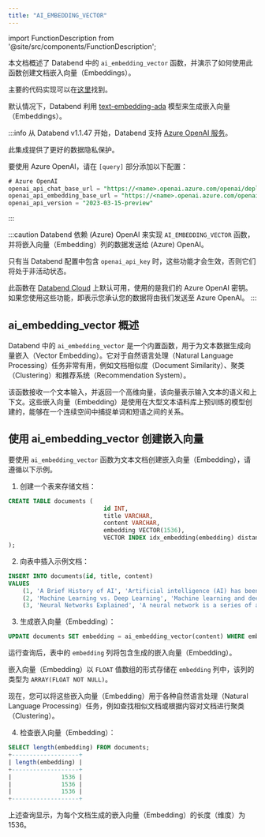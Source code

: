 ```yaml
---
title: "AI_EMBEDDING_VECTOR"
---
```


import FunctionDescription from '@site/src/components/FunctionDescription';

<FunctionDescription description="新增或更新于：v1.2.777"/>

本文档概述了 Databend 中的 `ai_embedding_vector` 函数，并演示了如何使用此函数创建文档嵌入向量（Embeddings）。

主要的代码实现可以在[这里](https://github.com/databendlabs/databend/blob/1e93c5b562bd159ecb0f336bb88fd1b7f9dc4a62/src/common/openai/src/embedding.rs)找到。

默认情况下，Databend 利用 [text-embedding-ada](https://platform.openai.com/docs/models/embeddings) 模型来生成嵌入向量（Embeddings）。

:::info
从 Databend v1.1.47 开始，Databend 支持 [Azure OpenAI 服务](https://azure.microsoft.com/en-au/products/cognitive-services/openai-service)。

此集成提供了更好的数据隐私保护。

要使用 Azure OpenAI，请在 `[query]` 部分添加以下配置：

```sql
# Azure OpenAI
openai_api_chat_base_url = "https://<name>.openai.azure.com/openai/deployments/<name>/"
openai_api_embedding_base_url = "https://<name>.openai.azure.com/openai/deployments/<name>/"
openai_api_version = "2023-03-15-preview"
```

:::

:::caution
Databend 依赖 (Azure) OpenAI 来实现 `AI_EMBEDDING_VECTOR` 函数，并将嵌入向量（Embedding）列的数据发送给 (Azure) OpenAI。

只有当 Databend 配置中包含 `openai_api_key` 时，这些功能才会生效，否则它们将处于非活动状态。

此函数在 [Databend Cloud](https://databend.cn) 上默认可用，使用的是我们的 Azure OpenAI 密钥。如果您使用这些功能，即表示您承认您的数据将由我们发送至 Azure OpenAI。
:::

## ai_embedding_vector 概述

Databend 中的 `ai_embedding_vector` 是一个内置函数，用于为文本数据生成向量嵌入（Vector Embedding）。它对于自然语言处理（Natural Language Processing）任务非常有用，例如文档相似度（Document Similarity）、聚类（Clustering）和推荐系统（Recommendation System）。

该函数接收一个文本输入，并返回一个高维向量，该向量表示输入文本的语义和上下文。这些嵌入向量（Embedding）是使用在大型文本语料库上预训练的模型创建的，能够在一个连续空间中捕捉单词和短语之间的关系。

## 使用 ai_embedding_vector 创建嵌入向量

要使用 `ai_embedding_vector` 函数为文本文档创建嵌入向量（Embedding），请遵循以下示例。

1. 创建一个表来存储文档：

```sql
CREATE TABLE documents (
                           id INT,
                           title VARCHAR,
                           content VARCHAR,
                           embedding VECTOR(1536),
                           VECTOR INDEX idx_embedding(embedding) distance='cosine'
);
```

2. 向表中插入示例文档：

```sql
INSERT INTO documents(id, title, content)
VALUES
    (1, 'A Brief History of AI', 'Artificial intelligence (AI) has been a fascinating concept of science fiction for decades...'),
    (2, 'Machine Learning vs. Deep Learning', 'Machine learning and deep learning are two subsets of artificial intelligence...'),
    (3, 'Neural Networks Explained', 'A neural network is a series of algorithms that endeavors to recognize underlying relationships...'),
```

3. 生成嵌入向量（Embedding）：

```sql
UPDATE documents SET embedding = ai_embedding_vector(content) WHERE embedding IS NULL;
```

运行查询后，表中的 `embedding` 列将包含生成的嵌入向量（Embedding）。

嵌入向量（Embedding）以 `FLOAT` 值数组的形式存储在 `embedding` 列中，该列的类型为 `ARRAY(FLOAT NOT NULL)`。

现在，您可以将这些嵌入向量（Embedding）用于各种自然语言处理（Natural Language Processing）任务，例如查找相似文档或根据内容对文档进行聚类（Clustering）。

4. 检查嵌入向量（Embedding）：

```sql
SELECT length(embedding) FROM documents;
+-------------------+
| length(embedding) |
+-------------------+
|              1536 |
|              1536 |
|              1536 |
+-------------------+
```

上述查询显示，为每个文档生成的嵌入向量（Embedding）的长度（维度）为 1536。